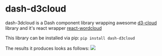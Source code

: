 # dash-d3cloud

dash-3dcloud is a Dash component library wrapping awesome [d3-cloud](https://www.jasondavies.com/wordcloud/) library and it's react wrapper [react-wordcloud](https://github.com/chrisrzhou/react-wordcloud)


This library can be installed via pip: `pip install dash-d3cloud`

The results it produces looks as follows:
![](https://raw.githubusercontent.com/trnkatomas/dash_d3cloud/master/img/usage.png)
